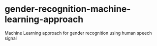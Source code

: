 # gender-recognition-machine-learning-approach
Machine Learning approach for gender recognition using human speech signal
